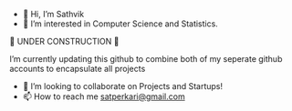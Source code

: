 - 👋 Hi, I’m Sathvik 
- 👀 I’m interested in Computer Science and Statistics.

🚧 UNDER CONSTRUCTION 🚧

I’m currently updating this github to combine both of my seperate github accounts to encapsulate all projects



- 💞️ I’m looking to collaborate on Projects and Startups!
- 📫 How to reach me satperkari@gmail.com


<!---
satperk/satperk is a ✨ special ✨ repository because its `README.md` (this file) appears on your GitHub profile.
You can click the Preview link to take a look at your changes.
--->
